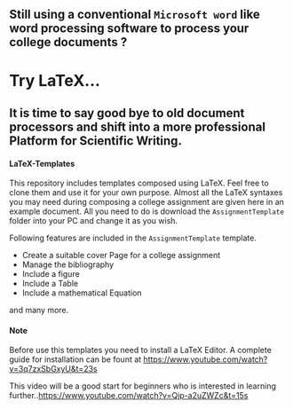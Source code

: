 
## Still using a conventional `Microsoft word` like word processing software to process your college documents ? 
# Try LaTeX... 
## It is time to say good bye to old document processors and shift into a more professional Platform for Scientific Writing.

#### LaTeX-Templates
This repository includes templates composed using LaTeX. Feel free to clone them and use it for your own purpose. Almost all the LaTeX syntaxes you may need during composing a college assignment are given here in an example document. All you need to do is download the `AssignmentTemplate` folder into your PC and change it as you wish. 

Following features are included in the `AssignmentTemplate` template.

* Create a suitable cover Page for a college assignment
* Manage the bibliography
* Include a figure
* Include a Table
* Include a mathematical Equation

and many more.

#### Note
Before use this templates you need to install a LaTeX Editor. A complete guide for installation can be fount at https://www.youtube.com/watch?v=3q7zxSbGxyU&t=23s

This video will be a good start for beginners who is interested in learning further..https://www.youtube.com/watch?v=Qjp-a2uZWZc&t=15s

